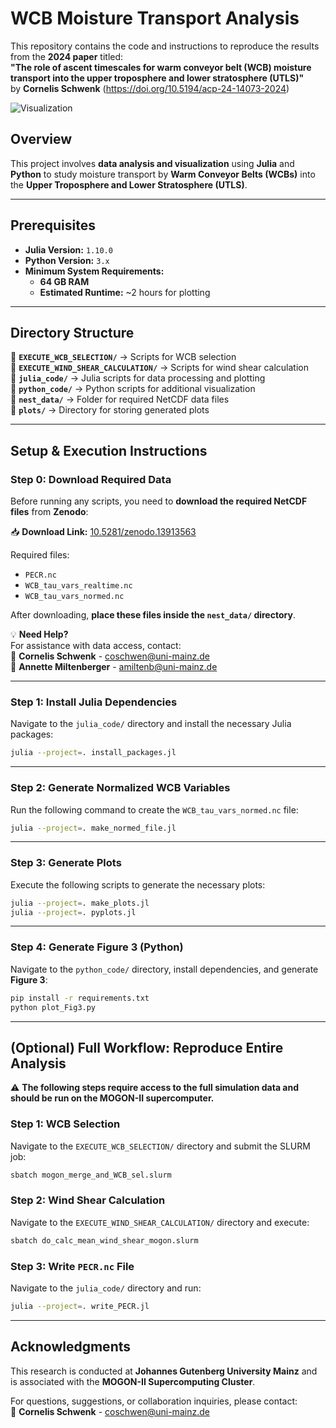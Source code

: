 # WCB Moisture Transport Analysis

This repository contains the code and instructions to reproduce the results from the **2024 paper** titled:  
**"The role of ascent timescales for warm conveyor belt (WCB) moisture transport into the upper troposphere and lower stratosphere (UTLS)"**  
by **Cornelis Schwenk** (https://doi.org/10.5194/acp-24-14073-2024)

![Visualization](assets/WCB.gif)

## Overview
This project involves **data analysis and visualization** using **Julia** and **Python** to study moisture transport by **Warm Conveyor Belts (WCBs)** into the **Upper Troposphere and Lower Stratosphere (UTLS)**.

---

## Prerequisites
- **Julia Version:** `1.10.0`
- **Python Version:** `3.x`
- **Minimum System Requirements:**  
  - **64 GB RAM**  
  - **Estimated Runtime:** ~2 hours for plotting  

---

## Directory Structure
📁 **`EXECUTE_WCB_SELECTION/`** → Scripts for WCB selection  
📁 **`EXECUTE_WIND_SHEAR_CALCULATION/`** → Scripts for wind shear calculation  
📁 **`julia_code/`** → Julia scripts for data processing and plotting  
📁 **`python_code/`** → Python scripts for additional visualization  
📁 **`nest_data/`** → Folder for required NetCDF data files  
📁 **`plots/`** → Directory for storing generated plots  

---

## Setup & Execution Instructions

### **Step 0: Download Required Data**
Before running any scripts, you need to **download the required NetCDF files** from **Zenodo**:

📥 **Download Link:** [10.5281/zenodo.13913563](https://doi.org/10.5281/zenodo.13913563)  

Required files:
- `PECR.nc`
- `WCB_tau_vars_realtime.nc`
- `WCB_tau_vars_normed.nc`

After downloading, **place these files inside the `nest_data/` directory**.

💡 **Need Help?**  
For assistance with data access, contact:  
📧 **Cornelis Schwenk** - coschwen@uni-mainz.de  
📧 **Annette Miltenberger** - amiltenb@uni-mainz.de  

---

### **Step 1: Install Julia Dependencies**
Navigate to the `julia_code/` directory and install the necessary Julia packages:
```bash
julia --project=. install_packages.jl
```

---

### **Step 2: Generate Normalized WCB Variables**
Run the following command to create the `WCB_tau_vars_normed.nc` file:
```bash
julia --project=. make_normed_file.jl
```

---

### **Step 3: Generate Plots**
Execute the following scripts to generate the necessary plots:
```bash
julia --project=. make_plots.jl
julia --project=. pyplots.jl
```

---

### **Step 4: Generate Figure 3 (Python)**
Navigate to the `python_code/` directory, install dependencies, and generate **Figure 3**:
```bash
pip install -r requirements.txt
python plot_Fig3.py
```

---

## **(Optional) Full Workflow: Reproduce Entire Analysis**
⚠️ **The following steps require access to the full simulation data and should be run on the MOGON-II supercomputer.**

### **Step 1: WCB Selection**
Navigate to the `EXECUTE_WCB_SELECTION/` directory and submit the SLURM job:
```bash
sbatch mogon_merge_and_WCB_sel.slurm
```

### **Step 2: Wind Shear Calculation**
Navigate to the `EXECUTE_WIND_SHEAR_CALCULATION/` directory and execute:
```bash
sbatch do_calc_mean_wind_shear_mogon.slurm
```

### **Step 3: Write `PECR.nc` File**
Navigate to the `julia_code/` directory and run:
```bash
julia --project=. write_PECR.jl
```

---

## **Acknowledgments**
This research is conducted at **Johannes Gutenberg University Mainz** and is associated with the **MOGON-II Supercomputing Cluster**.

For questions, suggestions, or collaboration inquiries, please contact:  
📧 **Cornelis Schwenk** - coschwen@uni-mainz.de


